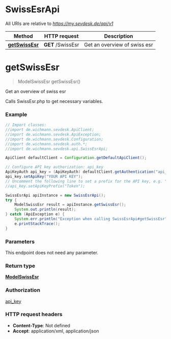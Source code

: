 # SwissEsrApi

All URIs are relative to *https://my.sevdesk.de/api/v1*

Method | HTTP request | Description
------------- | ------------- | -------------
[**getSwissEsr**](SwissEsrApi.md#getSwissEsr) | **GET** /SwissEsr | Get an overview of swiss esr

<a name="getSwissEsr"></a>
# **getSwissEsr**
> ModelSwissEsr getSwissEsr()

Get an overview of swiss esr

Calls SwissEsr.php to get necessary variables.

### Example
```java
// Import classes:
//import de.wichmann.sevdesk.ApiClient;
//import de.wichmann.sevdesk.ApiException;
//import de.wichmann.sevdesk.Configuration;
//import de.wichmann.sevdesk.auth.*;
//import de.wichmann.sevdesk.api.SwissEsrApi;

ApiClient defaultClient = Configuration.getDefaultApiClient();

// Configure API key authorization: api_key
ApiKeyAuth api_key = (ApiKeyAuth) defaultClient.getAuthentication("api_key");
api_key.setApiKey("YOUR API KEY");
// Uncomment the following line to set a prefix for the API key, e.g. "Token" (defaults to null)
//api_key.setApiKeyPrefix("Token");

SwissEsrApi apiInstance = new SwissEsrApi();
try {
    ModelSwissEsr result = apiInstance.getSwissEsr();
    System.out.println(result);
} catch (ApiException e) {
    System.err.println("Exception when calling SwissEsrApi#getSwissEsr");
    e.printStackTrace();
}
```

### Parameters
This endpoint does not need any parameter.

### Return type

[**ModelSwissEsr**](ModelSwissEsr.md)

### Authorization

[api_key](../README.md#api_key)

### HTTP request headers

 - **Content-Type**: Not defined
 - **Accept**: application/xml, application/json

